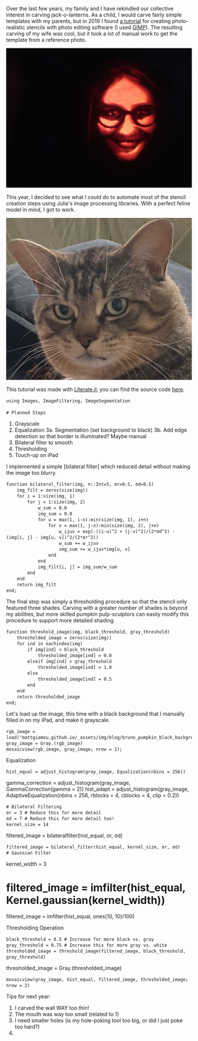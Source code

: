 <!--This file was generated, do not modify it.-->
Over the last few years, my family and I have rekindled our collective interest in carving jack-o-lanterns.
As a child, I would carve fairly simple templates with my parents, but in 2019 I found [a tutorial](https://www.instructables.com/Phot-o-lantern/)
for creating photo-realistic stencils with photo editing software (I used [GIMP](https://www.gimp.org/)).
The resulting carving of my wife was cool, but it took a lot of manual work to get the template from a reference photo.

![Very spooky!](/assets/img/blog/cassie_pumpkin.jpg)

This year, I decided to see what I could do to automate most of the stencil creation steps using Julia's image processing libraries.
With a perfect feline model in mind, I got to work.

![My dearly beloved former foster cat Bruno.](/assets/img/blog/bruno_pumpkin.png)

This tutorial was made with [Literate.jl](https://fredrikekre.github.io/Literate.jl/); you can find the source code [here](https://github.com/mattgiamou/mattgiamou.github.io/blob/master/_literate/pumpkinizer.jl).

```julia:ex1
using Images, ImageFiltering, ImageSegmentation

# Planned Steps
```

1. Grayscale
2. Equalization
3a. Segmentation (set background to black)
3b. Add edge detection so that border is illuminated? Maybe manual
4. Bilateral filter to smooth
5. Thresholding
6. Touch-up on iPad

I implemented a simple [bilateral filter] which reduced detail without making the image too blurry.

```julia:ex2
function bilateral_filter(img, n::Int=5, σr=0.5, σd=0.5)
    img_filt = zeros(size(img))
    for i = 1:size(img, 1)
        for j = 1:size(img, 2)
            w_sum = 0.0
            img_sum = 0.0
            for u = max(1, i-n):min(size(img, 1), i+n)
                for v = max(1, j-n):min(size(img, 2), j+n)
                    w_ijuv = exp(-((i-u)^2 + (j-v)^2)/(2*σd^2) - (img[i, j] - img[u, v])^2/(2*σr^2))
                    w_sum += w_ijuv
                    img_sum += w_ijuv*img[u, v]
                end
            end
            img_filt[i, j] = img_sum/w_sum
        end
    end
    return img_filt
end;
```

The final step was simply a thresholding procedure so that the stencil only featured three shades.
Carving with a greater number of shades is beyond my abilities, but more skilled pumpkin pulp-sculptors can easily modify this procedure to support
more detailed shading.

```julia:ex3
function threshold_image(img, black_threshold, gray_threshold)
    thresholded_image = zeros(size(img))
    for ind in eachindex(img)
        if img[ind] < black_threshold
            thresholded_image[ind] = 0.0
        elseif img[ind] > gray_threshold
            thresholded_image[ind] = 1.0
        else
            thresholded_image[ind] = 0.5
        end
    end
    return thresholded_image
end;
```

Let's load up the image, this time with a black background that I manually filled in on my iPad, and make it grayscale.

```julia:ex4
rgb_image = load("mattgiamou.github.io/_assets/img/blog/bruno_pumpkin_black_background.jpg")
gray_image = Gray.(rgb_image)
mosaicview(rgb_image, gray_image; nrow = 1);
```

Equalization

```julia:ex5
hist_equal = adjust_histogram(gray_image, Equalization(nbins = 256))
```

gamma_correction = adjust_histogram(gray_image, GammaCorrection(gamma = 2))
hist_adapt = adjust_histogram(gray_image, AdaptiveEqualization(nbins = 256, rblocks = 4, cblocks = 4, clip = 0.2))

```julia:ex6
# Bilateral Filtering
σr = 3 # Reduce this for more detail
σd = 7 # Reduce this for more detail too!
kernel_size = 14
```

filtered_image = bilateralfilter(hist_equal, σr, σd)

```julia:ex7
filtered_image = bilateral_filter(hist_equal, kernel_size, σr, σd)
# Gaussian Filter
```

kernel_width = 3
# filtered_image = imfilter(hist_equal, Kernel.gaussian(kernel_width))
filtered_image = imfilter(hist_equal, ones(10, 10)/100)

Thresholding Operation

```julia:ex8
black_threshold = 0.5 # Increase for more black vs. gray
gray_threshold = 0.75 # Increase this for more gray vs. white
thresholded_image = threshold_image(filtered_image, black_threshold, gray_threshold)
```

thresholded_image = Gray.(thresholded_image)

```julia:ex9
mosaicview(gray_image, hist_equal, filtered_image, thresholded_image; nrow = 2)
```

Tips for next year:
1. I carved the wall WAY too thin!
2. The mouth was way too small (related to 1)
3. I need smaller holes (is my hole-poking tool too big, or did I just poke too hard?)
4.

